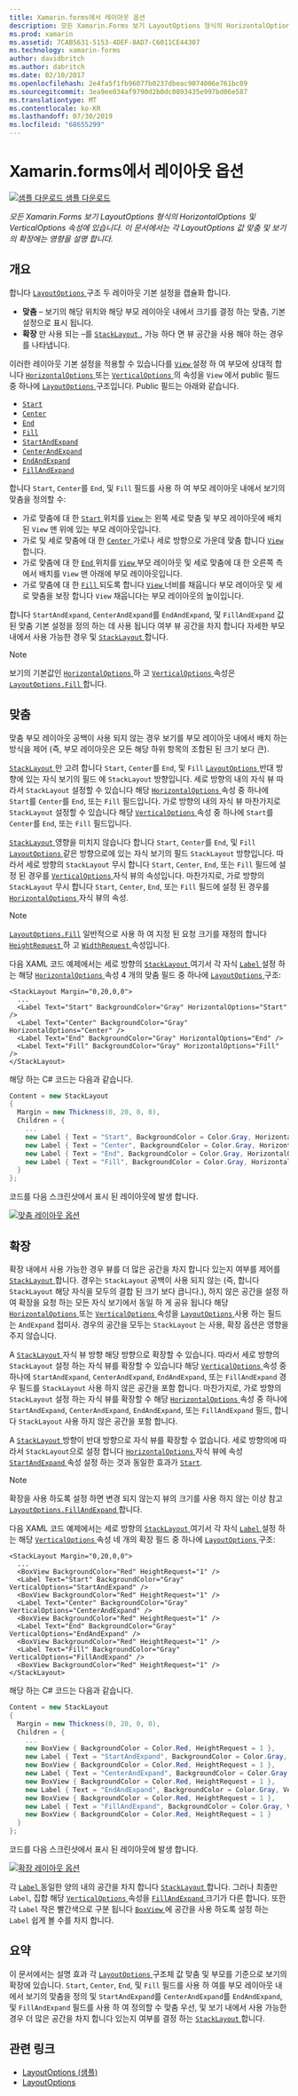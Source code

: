 ```yaml
---
title: Xamarin.forms에서 레이아웃 옵션
description: 모든 Xamarin.Forms 보기 LayoutOptions 형식의 HorizontalOptions 및 VerticalOptions 속성에 있습니다. 이 문서에서는 각 LayoutOptions 값 맞춤 및 보기의 확장에는 영향을 설명 합니다.
ms.prod: xamarin
ms.assetid: 7CAB5631-5153-4DEF-8AD7-C6011CE44307
ms.technology: xamarin-forms
author: davidbritch
ms.author: dabritch
ms.date: 02/10/2017
ms.openlocfilehash: 2e4fa5f1fb96077b0237dbeac9074006e761bc09
ms.sourcegitcommit: 3ea9ee034af9790d2b0dc0893435e997bd06e587
ms.translationtype: MT
ms.contentlocale: ko-KR
ms.lasthandoff: 07/30/2019
ms.locfileid: "68655299"
---
```

# <a name="layout-options-in-xamarinforms"></a>Xamarin.forms에서 레이아웃 옵션

[![샘플 다운로드](~/media/shared/download.png) 샘플 다운로드](https://docs.microsoft.com/samples/xamarin/xamarin-forms-samples/userinterface-layoutoptions)

_모든 Xamarin.Forms 보기 LayoutOptions 형식의 HorizontalOptions 및 VerticalOptions 속성에 있습니다. 이 문서에서는 각 LayoutOptions 값 맞춤 및 보기의 확장에는 영향을 설명 합니다._

## <a name="overview"></a>개요

합니다 [ `LayoutOptions` ](xref:Xamarin.Forms.LayoutOptions) 구조 두 레이아웃 기본 설정을 캡슐화 합니다.

- **맞춤** – 보기의 해당 위치와 해당 부모 레이아웃 내에서 크기를 결정 하는 맞춤, 기본 설정으로 표시 됩니다.
- **확장** 만 사용 되는 –를 [ `StackLayout` ](xref:Xamarin.Forms.StackLayout), 가능 하다 면 뷰 공간을 사용 해야 하는 경우를 나타냅니다.

이러한 레이아웃 기본 설정을 적용할 수 있습니다를 [ `View` ](xref:Xamarin.Forms.View)설정 하 여 부모에 상대적 합니다 [ `HorizontalOptions` ](xref:Xamarin.Forms.View.HorizontalOptions) 또는 [ `VerticalOptions` ](xref:Xamarin.Forms.View.VerticalOptions) 의 속성을 `View` 에서 public 필드 중 하나에 [ `LayoutOptions` ](xref:Xamarin.Forms.LayoutOptions) 구조입니다. Public 필드는 아래와 같습니다.

- [`Start`](xref:Xamarin.Forms.LayoutOptions.Start)
- [`Center`](xref:Xamarin.Forms.LayoutOptions.Center)
- [`End`](xref:Xamarin.Forms.LayoutOptions.End)
- [`Fill`](xref:Xamarin.Forms.LayoutOptions.Fill)
- [`StartAndExpand`](xref:Xamarin.Forms.LayoutOptions.StartAndExpand)
- [`CenterAndExpand`](xref:Xamarin.Forms.LayoutOptions.CenterAndExpand)
- [`EndAndExpand`](xref:Xamarin.Forms.LayoutOptions.EndAndExpand)
- [`FillAndExpand`](xref:Xamarin.Forms.LayoutOptions.FillAndExpand)

합니다 `Start`, `Center`를 `End`, 및 `Fill` 필드를 사용 하 여 부모 레이아웃 내에서 보기의 맞춤을 정의할 수:

- 가로 맞춤에 대 한 [ `Start` ](xref:Xamarin.Forms.LayoutOptions.Start) 위치를 [ `View` ](xref:Xamarin.Forms.View) 는 왼쪽 세로 맞춤 및 부모 레이아웃에 배치 된 `View` 맨 위에 있는 부모 레이아웃입니다.
- 가로 및 세로 맞춤에 대 한 [ `Center` ](xref:Xamarin.Forms.LayoutOptions.Center) 가로나 세로 방향으로 가운데 맞춤 합니다 [ `View` ](xref:Xamarin.Forms.View)합니다.
- 가로 맞춤에 대 한 [ `End` ](xref:Xamarin.Forms.LayoutOptions.End) 위치를 [ `View` ](xref:Xamarin.Forms.View) 부모 레이아웃 및 세로 맞춤에 대 한 오른쪽 측에서 배치를 `View` 맨 아래에 부모 레이아웃입니다.
- 가로 맞춤에 대 한 [ `Fill` ](xref:Xamarin.Forms.LayoutOptions.Fill) 되도록 합니다 [ `View` ](xref:Xamarin.Forms.View) 너비를 채웁니다 부모 레이아웃 및 세로 맞춤을 보장 합니다 `View` 채웁니다는 부모 레이아웃의 높이입니다.

합니다 `StartAndExpand`, `CenterAndExpand`를 `EndAndExpand`, 및 `FillAndExpand` 값 된 맞춤 기본 설정을 정의 하는 데 사용 됩니다 여부 뷰 공간을 차지 합니다 자세한 부모 내에서 사용 가능한 경우 및 [ `StackLayout` ](xref:Xamarin.Forms.StackLayout)합니다.

> [!NOTE]
> 보기의 기본값인 [ `HorizontalOptions` ](xref:Xamarin.Forms.View.HorizontalOptions) 하 고 [ `VerticalOptions` ](xref:Xamarin.Forms.View.VerticalOptions) 속성은 [ `LayoutOptions.Fill` ](xref:Xamarin.Forms.LayoutOptions.Fill)합니다.

<a name="alignment" />

## <a name="alignment"></a>맞춤

맞춤 부모 레이아웃 공백이 사용 되지 않는 경우 보기를 부모 레이아웃 내에서 배치 하는 방식을 제어 (즉, 부모 레이아웃은 모든 해당 하위 항목의 조합된 된 크기 보다 큰).

[ `StackLayout` ](xref:Xamarin.Forms.StackLayout) 만 고려 합니다 `Start`, `Center`를 `End`, 및 `Fill` [ `LayoutOptions` ](xref:Xamarin.Forms.LayoutOptions) 반대 방향에 있는 자식 보기의 필드 에 `StackLayout` 방향입니다. 세로 방향의 내의 자식 뷰 따라서 `StackLayout` 설정할 수 있습니다 해당 [ `HorizontalOptions` ](xref:Xamarin.Forms.View.HorizontalOptions) 속성 중 하나에 `Start`를 `Center`를 `End`, 또는 `Fill` 필드입니다. 가로 방향의 내의 자식 뷰 마찬가지로 `StackLayout` 설정할 수 있습니다 해당 [ `VerticalOptions` ](xref:Xamarin.Forms.View.VerticalOptions) 속성 중 하나에 `Start`를 `Center`를 `End`, 또는 `Fill` 필드입니다.

[ `StackLayout` ](xref:Xamarin.Forms.StackLayout) 영향을 미치지 않습니다 합니다 `Start`, `Center`를 `End`, 및 `Fill` [ `LayoutOptions` ](xref:Xamarin.Forms.LayoutOptions) 같은 방향으로에 있는 자식 보기의 필드 `StackLayout` 방향입니다. 따라서 세로 방향의 `StackLayout` 무시 합니다 `Start`, `Center`, `End`, 또는 `Fill` 필드에 설정 된 경우를 [ `VerticalOptions` ](xref:Xamarin.Forms.View.VerticalOptions) 자식 뷰의 속성입니다. 마찬가지로, 가로 방향의 `StackLayout` 무시 합니다 `Start`, `Center`, `End`, 또는 `Fill` 필드에 설정 된 경우를 [ `HorizontalOptions` ](xref:Xamarin.Forms.View.HorizontalOptions) 자식 뷰의 속성.

> [!NOTE]
> [`LayoutOptions.Fill`](xref:Xamarin.Forms.LayoutOptions.Fill) 일반적으로 사용 하 여 지정 된 요청 크기를 재정의 합니다 [ `HeightRequest` ](xref:Xamarin.Forms.VisualElement.HeightRequest) 하 고 [ `WidthRequest` ](xref:Xamarin.Forms.VisualElement.WidthRequest) 속성입니다.

다음 XAML 코드 예제에서는 세로 방향의 [ `StackLayout` ](xref:Xamarin.Forms.StackLayout) 여기서 각 자식 [ `Label` ](xref:Xamarin.Forms.Label) 설정 하는 해당 [ `HorizontalOptions` ](xref:Xamarin.Forms.View.HorizontalOptions) 속성 4 개의 맞춤 필드 중 하나에 [ `LayoutOptions` ](xref:Xamarin.Forms.LayoutOptions) 구조:

```xaml
<StackLayout Margin="0,20,0,0">
  ...
  <Label Text="Start" BackgroundColor="Gray" HorizontalOptions="Start" />
  <Label Text="Center" BackgroundColor="Gray" HorizontalOptions="Center" />
  <Label Text="End" BackgroundColor="Gray" HorizontalOptions="End" />
  <Label Text="Fill" BackgroundColor="Gray" HorizontalOptions="Fill" />
</StackLayout>
```

해당 하는 C# 코드는 다음과 같습니다.

```csharp
Content = new StackLayout
{
  Margin = new Thickness(0, 20, 0, 0),
  Children = {
    ...
    new Label { Text = "Start", BackgroundColor = Color.Gray, HorizontalOptions = LayoutOptions.Start },
    new Label { Text = "Center", BackgroundColor = Color.Gray, HorizontalOptions = LayoutOptions.Center },
    new Label { Text = "End", BackgroundColor = Color.Gray, HorizontalOptions = LayoutOptions.End },
    new Label { Text = "Fill", BackgroundColor = Color.Gray, HorizontalOptions = LayoutOptions.Fill }
  }
};
```

코드를 다음 스크린샷에서 표시 된 레이아웃에 발생 합니다.

[![](layout-options-images/alignment.png "맞춤 레이아웃 옵션")](layout-options-images/alignment-large.png#lightbox "맞춤 레이아웃 옵션")

<a name="expansion" />

## <a name="expansion"></a>확장

확장 내에서 사용 가능한 경우 뷰를 더 많은 공간을 차지 합니다 있는지 여부를 제어를 [ `StackLayout` ](xref:Xamarin.Forms.StackLayout)합니다. 경우는 `StackLayout` 공백이 사용 되지 않는 (즉, 합니다 `StackLayout` 해당 자식을 모두의 결합 된 크기 보다 큽니다.), 하지 않은 공간을 설정 하 여 확장을 요청 하는 모든 자식 보기에서 동일 하 게 공유 됩니다 해당 [ `HorizontalOptions` ](xref:Xamarin.Forms.View.HorizontalOptions)또는 [ `VerticalOptions` ](xref:Xamarin.Forms.View.VerticalOptions) 속성을 [ `LayoutOptions` ](xref:Xamarin.Forms.LayoutOptions) 사용 하는 필드는 `AndExpand` 접미사. 경우의 공간을 모두는 `StackLayout` 는 사용, 확장 옵션은 영향을 주지 않습니다.

A [ `StackLayout` ](xref:Xamarin.Forms.StackLayout) 자식 뷰 방향 해당 방향으로 확장할 수 있습니다. 따라서 세로 방향의 `StackLayout` 설정 하는 자식 뷰를 확장할 수 있습니다 해당 [ `VerticalOptions` ](xref:Xamarin.Forms.View.VerticalOptions) 속성 중 하나에 `StartAndExpand`, `CenterAndExpand`, `EndAndExpand`, 또는 `FillAndExpand` 경우 필드를 `StackLayout` 사용 하지 않은 공간을 포함 합니다. 마찬가지로, 가로 방향의 `StackLayout` 설정 하는 자식 뷰를 확장할 수 해당 [ `HorizontalOptions` ](xref:Xamarin.Forms.View.HorizontalOptions) 속성 중 하나에 `StartAndExpand`, `CenterAndExpand`, `EndAndExpand`, 또는 `FillAndExpand` 필드, 합니다 `StackLayout` 사용 하지 않은 공간을 포함 합니다.

A [ `StackLayout` ](xref:Xamarin.Forms.StackLayout) 방향이 반대 방향으로 자식 뷰를 확장할 수 없습니다. 세로 방향의에 따라서 `StackLayout`으로 설정 합니다 [ `HorizontalOptions` ](xref:Xamarin.Forms.View.HorizontalOptions) 자식 뷰에 속성 [ `StartAndExpand` ](xref:Xamarin.Forms.LayoutOptions.StartAndExpand) 속성 설정 하는 것과 동일한 효과가 [ `Start`](xref:Xamarin.Forms.LayoutOptions.Start).

> [!NOTE]
> 확장을 사용 하도록 설정 하면 변경 되지 않는지 뷰의 크기를 사용 하지 않는 이상 참고 [ `LayoutOptions.FillAndExpand` ](xref:Xamarin.Forms.LayoutOptions.FillAndExpand)합니다.

다음 XAML 코드 예제에서는 세로 방향의 [ `StackLayout` ](xref:Xamarin.Forms.StackLayout) 여기서 각 자식 [ `Label` ](xref:Xamarin.Forms.Label) 설정 하는 해당 [ `VerticalOptions` ](xref:Xamarin.Forms.View.VerticalOptions) 속성 네 개의 확장 필드 중 하나에 [ `LayoutOptions` ](xref:Xamarin.Forms.LayoutOptions) 구조:

```xaml
<StackLayout Margin="0,20,0,0">
  ...
  <BoxView BackgroundColor="Red" HeightRequest="1" />
  <Label Text="Start" BackgroundColor="Gray" VerticalOptions="StartAndExpand" />
  <BoxView BackgroundColor="Red" HeightRequest="1" />
  <Label Text="Center" BackgroundColor="Gray" VerticalOptions="CenterAndExpand" />
  <BoxView BackgroundColor="Red" HeightRequest="1" />
  <Label Text="End" BackgroundColor="Gray" VerticalOptions="EndAndExpand" />
  <BoxView BackgroundColor="Red" HeightRequest="1" />
  <Label Text="Fill" BackgroundColor="Gray" VerticalOptions="FillAndExpand" />
  <BoxView BackgroundColor="Red" HeightRequest="1" />
</StackLayout>
```

해당 하는 C# 코드는 다음과 같습니다.

```csharp
Content = new StackLayout
{
  Margin = new Thickness(0, 20, 0, 0),
  Children = {
    ...
    new BoxView { BackgroundColor = Color.Red, HeightRequest = 1 },
    new Label { Text = "StartAndExpand", BackgroundColor = Color.Gray, VerticalOptions = LayoutOptions.StartAndExpand },
    new BoxView { BackgroundColor = Color.Red, HeightRequest = 1 },
    new Label { Text = "CenterAndExpand", BackgroundColor = Color.Gray, VerticalOptions = LayoutOptions.CenterAndExpand },
    new BoxView { BackgroundColor = Color.Red, HeightRequest = 1 },
    new Label { Text = "EndAndExpand", BackgroundColor = Color.Gray, VerticalOptions = LayoutOptions.EndAndExpand },
    new BoxView { BackgroundColor = Color.Red, HeightRequest = 1 },
    new Label { Text = "FillAndExpand", BackgroundColor = Color.Gray, VerticalOptions = LayoutOptions.FillAndExpand },
    new BoxView { BackgroundColor = Color.Red, HeightRequest = 1 }
  }
};
```

코드를 다음 스크린샷에서 표시 된 레이아웃에 발생 합니다.

[![](layout-options-images/expansion.png "확장 레이아웃 옵션")](layout-options-images/expansion-large.png#lightbox "확장 레이아웃 옵션")

각 [ `Label` ](xref:Xamarin.Forms.Label) 동일한 양의 내의 공간을 차지 합니다 [ `StackLayout` ](xref:Xamarin.Forms.StackLayout)합니다. 그러나 최종만 `Label`, 집합 해당 [ `VerticalOptions` ](xref:Xamarin.Forms.View.VerticalOptions) 속성을 [ `FillAndExpand` ](xref:Xamarin.Forms.LayoutOptions.FillAndExpand) 크기가 다른 합니다. 또한 각 `Label` 작은 빨간색으로 구분 됩니다 [ `BoxView` ](xref:Xamarin.Forms.BoxView)에 공간을 사용 하도록 설정 하는 `Label` 쉽게 볼 수를 차지 합니다.

## <a name="summary"></a>요약

이 문서에서는 설명 효과 각 [ `LayoutOptions` ](xref:Xamarin.Forms.LayoutOptions) 구조체 값 맞춤 및 부모를 기준으로 보기의 확장에 있습니다. `Start`, `Center`, `End`, 및 `Fill` 필드를 사용 하 여를 부모 레이아웃 내에서 보기의 맞춤을 정의 및 `StartAndExpand`를 `CenterAndExpand`를 `EndAndExpand`, 및 `FillAndExpand` 필드를 사용 하 여 정의할 수 맞춤 우선, 및 보기 내에서 사용 가능한 경우 더 많은 공간을 차지 합니다 있는지 여부를 결정 하는 [ `StackLayout` ](xref:Xamarin.Forms.StackLayout)합니다.



## <a name="related-links"></a>관련 링크

- [LayoutOptions (샘플)](https://docs.microsoft.com/samples/xamarin/xamarin-forms-samples/userinterface-layoutoptions)
- [LayoutOptions](xref:Xamarin.Forms.LayoutOptions)
